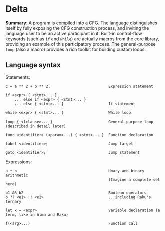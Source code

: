 # Delta

**Summary**:
A program is compiled into a CFG.
The language distinguishes itself by fully exposing the CFG construction process, and inviting the language user to be an active participant in it.
Built-in control-flow keywords (such as `if` and `while`) are actually macros from the core library, providing an example of this participatory process.
The general-purpose `loop` (also a macro) provides a rich toolkit for building custom loops.

## Language syntax

Statements:

```
c = a ** 2 + b ** 2;                          Expression statement

if <expr> { <stmt>... }
    ... else if <expr> { <stmt>... }
    ... else { <stmt>... }                    If statement

while <expr> { <stmt>... }                    While loop

loop { <lclause>... }                         General-purpose loop (described in detail later)

func <identifier> (<param>...) { <stmt>... }  Function declaration

label <identifier>;                           Jump target

goto <identifier>;                            Jump statement
```

Expressions:

```
a + b                                         Unary and binary arithmetic
                                              (Imagine a complete set here)

b1 && b2                                      Boolean operators
b ?? <e1> !! <e2>                             ...including Raku's ternary

let x = <expr>                                Variable declaration (a term, like in Alma and Raku)

f(<arg>...)                                   Function call
```
